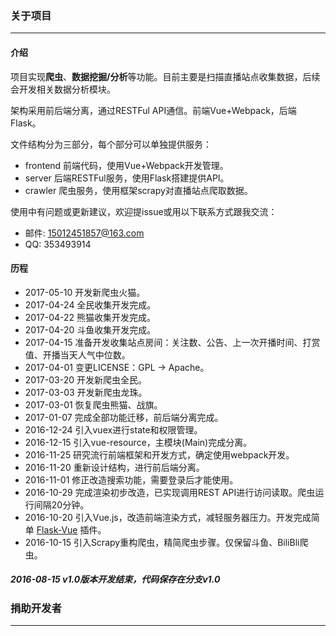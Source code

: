 ### 关于项目
***

#### 介绍

项目实现**爬虫**、**数据挖掘/分析**等功能。目前主要是扫描直播站点收集数据，后续会开发相关数据分析模块。

架构采用前后端分离，通过RESTFul API通信。前端Vue+Webpack，后端Flask。

文件结构分为三部分，每个部分可以单独提供服务：

* frontend 前端代码，使用Vue+Webpack开发管理。
* server   后端RESTFul服务，使用Flask搭建提供API。
* crawler  爬虫服务，使用框架scrapy对直播站点爬取数据。

使用中有问题或更新建议，欢迎提issue或用以下联系方式跟我交流：

* 邮件: 15012451857@163.com
* QQ: 353493914

#### 历程

* 2017-05-10 开发新爬虫火猫。
* 2017-04-24 全民收集开发完成。
* 2017-04-22 熊猫收集开发完成。
* 2017-04-20 斗鱼收集开发完成。
* 2017-04-15 准备开发收集站点房间：关注数、公告、上一次开播时间、打赏值、开播当天人气中位数。
* 2017-04-01 变更LICENSE：GPL -> Apache。
* 2017-03-20 开发新爬虫全民。
* 2017-03-03 开发新爬虫龙珠。
* 2017-03-01 恢复爬虫熊猫、战旗。
* 2017-01-07 完成全部功能迁移，前后端分离完成。
* 2016-12-24 引入vuex进行state和权限管理。
* 2016-12-15 引入vue-resource，主模块(Main)完成分离。
* 2016-11-25 研究流行前端框架和开发方式，确定使用webpack开发。
* 2016-11-20 重新设计结构，进行前后端分离。
* 2016-11-01 修正改造搜索功能，需要登录后才能使用。
* 2016-10-29 完成渲染初步改造，已实现调用REST API进行访问读取。爬虫运行间隔20分钟。
* 2016-10-20 引入Vue.js，改造前端渲染方式，减轻服务器压力。开发完成简单 [Flask-Vue](https://github.com/taogeT/flask-vue) 插件。
* 2016-10-15 引入Scrapy重构爬虫，精简爬虫步骤。仅保留斗鱼、BiliBli爬虫。

##### 2016-08-15 v1.0版本开发结束，代码保存在分支v1.0

### 捐助开发者
***
